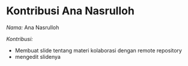# Kontribusi Ana Nasrulloh 

*Nama:* Ana Nasrulloh 

*Kontribusi:*
- Membuat slide tentang materi kolaborasi dengan remote repository 
- mengedit slidenya 